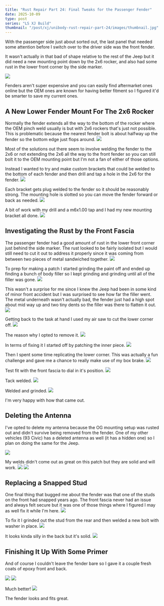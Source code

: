 ```yaml
---
title: "Rust Repair Part 24: Final Tweaks for the Passenger Fender"
date: 2025-10-09
type: post
series: "LS XJ Build"
thumbnail: "/post/xj/unibody-rust-repair-part-24/images/thumbnail.jpg"
---
```


With the passenger side just about sorted out, the last panel that needed some attention before I switch over to the driver side was the front fender.

It wasn't actually in that bad of shape relative to the rest of the Jeep but it did need a new mounting point down by the 2x6 rocker, and also had some rust in the lower front corner by the side marker.

![](./images/1.jpg)

Fenders aren't super expensive and you can easily find aftermarket ones online but the OEM ones are known for having better fitment so I figured it'd be smarter to save my current ones.

## A New Lower Fender Mount For The 2x6 Rocker

Normally the fender extends all the way to the bottom of the rocker where the OEM pinch weld usually is but with 2x6 rockers that's just not possible. This is problematic because the nearest fender bolt is about halfway up the fender so the bottom edge just flops around.
![](./images/2.jpg)

Most of the solutions out there seem to involve welding the fender to the 2x6 or not extending the 2x6 all the way to the front fender so you can still bolt it to the OEM mounting point but I'm not a fan of either of those options.

Instead I wanted to try and make custom brackets that could be welded to the bottom of each fender and then drill and tap a hole in the 2x6 for the fender.
![](./images/4.jpg)

Each bracket gets plug welded to the fender so it should be reasonably strong. The mounting hole is slotted so you can move the fender forward or back as needed.
![](./images/5.jpg)

A bit of work with my drill and a m6x1.00 tap and I had my new mounting bracket all done.
![](./images/6.jpg)

## Investigating the Rust by the Front Fascia

The passenger fender had a good amount of rust in the lower front corner just behind the side marker. The rust looked to be fairly isolated but I would still need to cut it out to address it properly since it was coming from between two pieces of metal sandwiched together.
![](./images/3.jpg)

To prep for making a patch I started grinding the paint off and ended up finding a bunch of body filler so I kept grinding and grinding until all of the filler was gone.
![](./images/7.jpg)

This wasn't a surprise for me since I knew the Jeep had been in some kind of minor front accident but I was surprised to see how far the filler went. The metal underneath wasn't actually bad, the fender just had a high spot about mid way up and two tiny dents so the filler was there to flatten it out.
![](./images/8.jpg)

Getting back to the task at hand I used my air saw to cut the lower corner off.
![](./images/9.jpg)

The reason why I opted to remove it.
![](./images/10.jpg)

In terms of fixing it I started off by patching the inner piece.
![](./images/11.jpg)

Then I spent some time replicating the lower corner. This was actually a fun challenge and gave me a chance to really make use of my box brake.
![](./images/12.jpg)

Test fit with the front fascia to dial in it's position.
![](./images/13.jpg)

Tack welded.
![](./images/14.jpg)

Welded and grinded.
![](./images/15.jpg)

I'm very happy with how that came out.

## Deleting the Antenna

I've opted to delete my antenna because the OG mounting setup was rusted out and didn't survive being removed from the fender. One of my other vehicles (93 Civic) has a deleted antenna as well (it has a hidden one) so I plan on doing the same for the Jeep.

![](./images/16.jpg)

My welds didn't come out as great on this patch but they are solid and will work.
![](./images/17.jpg)
![](./images/18.jpg)

## Replacing a Snapped Stud

One final thing that bugged me about the fender was that one of the studs on the front had snapped years ago. The front fascia never had an issue and always felt secure but it was one of those things where I figured I may as well fix it while I'm here.
![](./images/19.jpg)

To fix it I grinded out the stud from the rear and then welded a new bolt with washer in place.
![](./images/20.jpg)

It looks kinda silly in the back but it's solid.
![](./images/21.jpg)

## Finishing It Up With Some Primer

And of course I couldn't leave the fender bare so I gave it a couple fresh coats of epoxy front and back.

![](./images/22.jpg)
![](./images/23.jpg)

Much better!
![](./images/24.jpg)

The fender looks and fits great.
